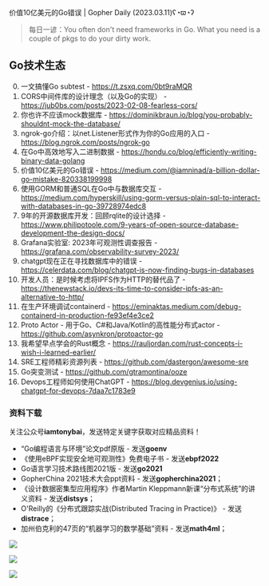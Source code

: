 价值10亿美元的Go错误 | Gopher Daily (2023.03.11)ʕ◔ϖ◔ʔ

>每日一谚：You often don't need frameworks in Go. What you need is a couple of pkgs to do your dirty work.

## Go技术生态

0. 一文搞懂Go subtest - https://t.zsxq.com/0bt9raMQR
1. CORS中间件库的设计理念（以及Go的实现） - https://jub0bs.com/posts/2023-02-08-fearless-cors/
2. 你也许不应该mock数据库 - https://dominikbraun.io/blog/you-probably-shouldnt-mock-the-database/
3. ngrok-go介绍：以net.Listener形式作为你的Go应用的入口 - https://blog.ngrok.com/posts/ngrok-go
4. 在Go中高效地写入二进制数据 - https://hondu.co/blog/efficiently-writing-binary-data-golang
5. 价值10亿美元的Go错误 - https://medium.com/@iamninad/a-billion-dollar-go-mistake-820338199998
6. 使用GORM和普通SQL在Go中与数据库交互 - https://medium.com/hyperskill/using-gorm-versus-plain-sql-to-interact-with-databases-in-go-39728974edc8
7. 9年的开源数据库开发：回顾rqlite的设计选择 - https://www.philipotoole.com/9-years-of-open-source-database-development-the-design-docs/
8. Grafana实验室: 2023年可观测性调查报告 - https://grafana.com/observability-survey-2023/
9. chatgpt现在正在寻找数据库中的错误 - https://celerdata.com/blog/chatgpt-is-now-finding-bugs-in-databases
10. 开发人员：是时候考虑将IPFS作为HTTP的替代品了 - https://thenewstack.io/devs-its-time-to-consider-ipfs-as-an-alternative-to-http/
11. 在生产环境调试containerd - https://eminaktas.medium.com/debug-containerd-in-production-fe93ef4e3ce2
12. Proto Actor - 用于Go、C#和Java/Kotlin的高性能分布式actor - https://github.com/asynkron/protoactor-go
13. 我希望早点学会的Rust概念 - https://rauljordan.com/rust-concepts-i-wish-i-learned-earlier/
14. SRE工程师精彩资源列表 - https://github.com/dastergon/awesome-sre
15. Go突变测试 - https://github.com/gtramontina/ooze
16. Devops工程师如何使用ChatGPT - https://blog.devgenius.io/using-chatgpt-for-devops-7daa7c1783e9


### 资料下载

关注公众号**iamtonybai**，发送特定关键字获取对应精品资料！

* “Go编程语言与环境”论文pdf原版 - 发送**goenv**
* 《使用eBPF实现安全地可观测性》免费电子书 - 发送**ebpf2022**
* Go语言学习技术路线图2021版 - 发送**go2021**
* GopherChina 2021技术大会ppt资料 - 发送**gopherchina2021**；
* 《设计数据密集型应用程序》作者Martin Kleppmann新课“分布式系统”的讲义资料 - 发送**distsys**；
* O'Reilly的《分布式跟踪实战(Distributed Tracing in Practice)》 - 发送**distrace**；
* 加州伯克利的47页的“机器学习的数学基础”资料 - 发送**math4ml**；

![](https://mmbiz.qpic.cn/mmbiz_png/cH6WzfQ94mb54jsFJZ3Knmz8obUsf3PBShthmdSw5E01TcYmUReGkj0BWpxHak1HlnlzHvLmKax53YSGr7aNlA/0?wx_fmt=png)

![](https://mmbiz.qpic.cn/mmbiz_png/cH6WzfQ94mZsOgPXTXZgWiaE03ib9r9WFJXC6xJCA5Y6VSesOZqlGxYfODibvR7UPGxiaM7SZZNQZkRtggPXEfBdwQ/0?wx_fmt=png)

![](https://mmbiz.qpic.cn/mmbiz_png/cH6WzfQ94mb54jsFJZ3Knmz8obUsf3PBrSoqeMvoWCticN2cpU64fJ0FYQdXJhP7ia7WRh8628uOAsQYeE2NibRRw/0?wx_fmt=png)

